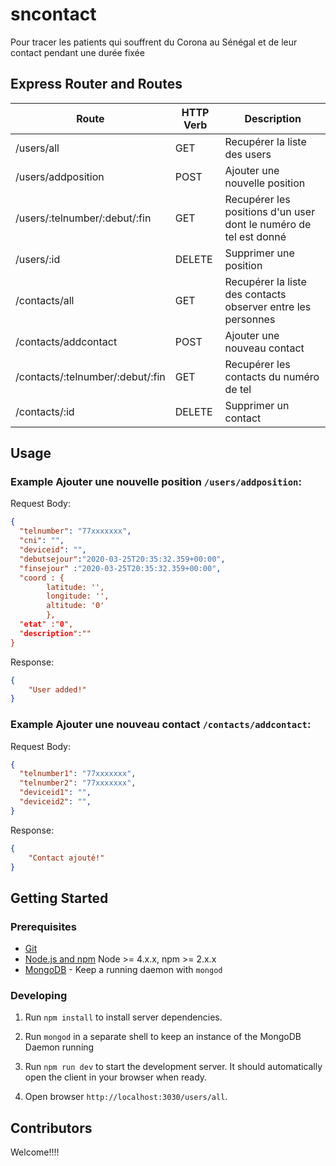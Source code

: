 # sncontact
Pour tracer les patients qui souffrent du Corona au Sénégal et de leur contact pendant une durée fixée


## Express Router and Routes

| Route           | HTTP Verb   | Description                          |
| --------------- | ---------  | ------------------------------------ |
| /users/all      | GET      | Recupérer la liste des users         |
| /users/addposition      | POST                    | Ajouter une nouvelle position                  |
| /users/:telnumber/:debut/:fin  | GET    | Recupérer les positions d'un user dont le numéro de tel est donné                |
| /users/:id  | DELETE  | Supprimer une position |
| /contacts/all      | GET                    | Recupérer la liste des contacts observer entre les personnes         |
| /contacts/addcontact      | POST                   | Ajouter une nouveau contact                  |
| /contacts/:telnumber/:debut/:fin  | GET   | Recupérer les  contacts du numéro de tel                 |
| /contacts/:id  | DELETE  | Supprimer un contact |


## Usage

### Example **Ajouter une nouvelle position** `/users/addposition`:

Request Body:
```json
{
  "telnumber": "77xxxxxxx",
  "cni": "",
  "deviceid": "",
  "debutsejour":"2020-03-25T20:35:32.359+00:00",
  "finsejour" :"2020-03-25T20:35:32.359+00:00",
  "coord : {
        latitude: '',
        longitude: '',
        altitude: '0'
        },
  "etat" :"0",
  "description":""
}
```

Response:
```json
{
    "User added!"
}
```
### Example **Ajouter une nouveau contact** `/contacts/addcontact`:

Request Body:
```json
{
  "telnumber1": "77xxxxxxx",
  "telnumber2": "77xxxxxxx",
  "deviceid1": "",
  "deviceid2": "",
}
```

Response:
```json
{
    "Contact ajouté!"
}
```


## Getting Started

### Prerequisites

- [Git](https://git-scm.com/)
- [Node.js and npm](nodejs.org) Node >= 4.x.x, npm >= 2.x.x
- [MongoDB](https://www.mongodb.org/) - Keep a running daemon with `mongod`

### Developing

1. Run `npm install` to install server dependencies.

2. Run `mongod` in a separate shell to keep an instance of the MongoDB Daemon running

3. Run `npm run dev` to start the development server. It should automatically open the client in your browser when ready.

4. Open browser `http://localhost:3030/users/all`.


## Contributors
Welcome!!!!


